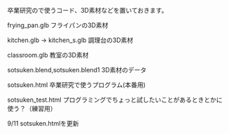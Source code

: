 卒業研究ので使うコード、3D素材などを置いておきます。

frying_pan.glb
フライパンの3D素材 

kitchen.glb → kitchen_s.glb
調理台の3D素材

classroom.glb
教室の3D素材

sotsuken.blend,sotsuken.blend1
3D素材のデータ

sotsuken.html
卒業研究で使うプログラム(本番用)

sotsuken_test.html
プログラミングでちょっと試したいことがあるときとかに使う？（練習用）

9/11 sotsuken.htmlを更新
